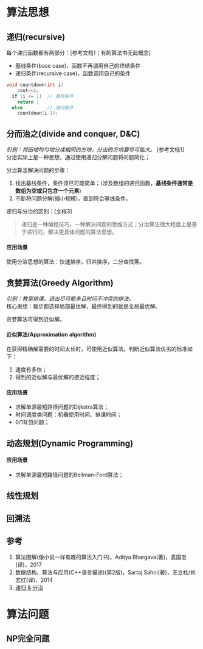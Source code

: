 # 算法思想
## 递归(recursive)
每个递归函数都有两部分：[参考文档1；有的算法书无此概念]
- 基线条件(base case)，函数不再调用自己的终结条件
- 递归条件(recursive case)，函数调用自己的条件

``` c++
void countdown(int i)
    cout<<i;
  if (i <= 1)  // 基线条件
    return ; 
  else         // 递归条件
    countdown(i-1);
```

## 分而治之(divide and conquer, D&C)
*引例：将田地均匀地分成相同的方块，分出的方块要尽可能大。*  [参考文档1]    
分治实际上是一种思想，通过使用递归分解问题将问题简化； 

分治算法解决问题的步骤：  
1. 找出基线条件，条件须尽可能简单；(涉及数组的递归函数，**基线条件通常是数组为空或只包含一个元素**)
2. 不断将问题分解(缩小规模)，直到符合基线条件。

递归与分治的区别：[文档3]  
> 递归是一种编程技巧，一种解决问题的思维方式；分治算法很大程度上是基于递归的，解决更具体问题的算法思想。

#### 应用场景
使用分治思想的算法：快速排序，归并排序，二分查找等。 

## 贪婪算法(Greedy Algorithm)
*引例：教室排课，选出尽可能多且时间不冲突的排法。*  
核心思想：每步都选择局部最优解，最终得到的就是全局最优解。

贪婪算法可得到近似解。

#### 近似算法(Approximation algorithm)
在获得精确解需要的时间太长时，可使用近似算法。判断近似算法优劣的标准如下：
1. 速度有多快；
2. 得到的近似解与最优解的接近程度；

#### 应用场景
- 求解单源最短路径问题的Dijkstra算法；
- 时间调度类问题：机器使用时间、排课时间；
- 0/1背包问题；

## 动态规划(Dynamic Programming)


#### 应用场景
- 求解单源最短路径问题的Bellman-Ford算法；

## 线性规划

## 回溯法

## 参考
1. 算法图解(像小说一样有趣的算法入门书)，Aditya Bhargava(著)，袁国忠(译)，2017
2. 数据结构、算法与应用(C++语言描述)(第2版)，Sartaj Sahni(著)，王立柱/刘志红(译)，2014
3. [递归 & 分治](https://oi-wiki.org/basic/divide-and-conquer/)


# 算法问题
## NP完全问题



